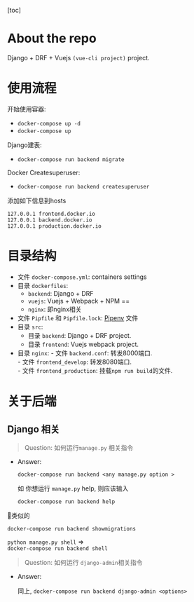 [toc]

# About the repo
 Django + DRF + Vuejs `(vue-cli project)` project.


# 使用流程
开始使用容器:
  - `docker-compose up -d`
  - `docker-compose up`

Django建表:
  - `docker-compose run backend migrate`

Docker Createsuperuser:
  - `docker-compose run backend createsuperuser`

添加如下信息到hosts
```
127.0.0.1 frontend.docker.io
127.0.0.1 backend.docker.io
127.0.0.1 production.docker.io
```


# 目录结构

  - 文件 `docker-compose.yml`: containers settings
  - 目录 `dockerfiles`: 
    -  `backend`: Django + DRF
    -  `vuejs`: Vuejs + Webpack + NPM ==
    -  `nginx`: 即nginx相关
  - 文件 `Pipfile` 和 `Pipfile.lock`: [Pipenv](https://pipenv.readthedocs.io/en/latest/) 文件
  - 目录 `src`:
    - 目录 `backend`: Django + DRF project.
    - 目录 `frontend`: Vuejs webpack project.   
   - 目录 `nginx`:
    - 文件 `backend.conf`: 转发8000端口.  
    - 文件 `frontend_develop`: 转发8080端口.  
    - 文件 `frontend_production`: 挂载`npm run build`的文件.  

# 关于后端


## Django 相关

  > Question:  如何运行`manage.py` 相关指令
  - Answer: 

    `docker-compose run backend <any manage.py option >`

    如 你想运行 `manage.py` help, 则应该输入

    `docker-compose run backend help`

   类似的

  `docker-compose run backend showmigrations`

   `python manage.py shell` =>  
    `docker-compose run backend shell`

  > Question: 如何运行 `django-admin`相关指令 
  - Answer: 

    同上, `docker-compose run backend django-admin <options>`

